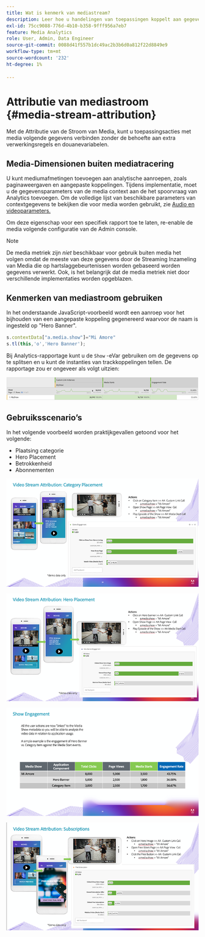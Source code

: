 ```yaml
---
title: Wat is kenmerk van mediastream?
description: Leer hoe u handelingen van toepassingen koppelt aan gegevens voor mediatracering zonder dat u extra verwerkingsregels en aangepaste variabelen nodig hebt.
exl-id: 75cc9088-776d-4b10-b358-9fff956a7eb7
feature: Media Analytics
role: User, Admin, Data Engineer
source-git-commit: 0088d41f557b1dc49ac2b3b6d0a812f22d8849e9
workflow-type: tm+mt
source-wordcount: '232'
ht-degree: 1%

---
```


# Attributie van mediastroom {#media-stream-attribution}

Met de Attributie van de Stroom van Media, kunt u toepassingsacties met media volgende gegevens verbinden zonder de behoefte aan extra verwerkingsregels en douanevariabelen.

## Media-Dimensionen buiten mediatracering

U kunt mediumafmetingen toevoegen aan analytische aanroepen, zoals paginaweergaven en aangepaste koppelingen. Tijdens implementatie, moet u de gegevensparameters van de media context aan de het spoorvraag van Analytics toevoegen. Om de volledige lijst van beschikbare parameters van contextgegevens te bekijken die voor media worden gebruikt, zie [ Audio en videoparameters.](/help/implementation/variables/audio-video-parameters.md)

Om deze eigenschap voor een specifiek rapport toe te laten, re-enable de media volgende configuratie van de Admin console.

>[!NOTE]
>
>De media metriek zijn _niet_ beschikbaar voor gebruik buiten media het volgen omdat de meeste van deze gegevens door de Streaming Inzameling van Media die op hartslaggebeurtenissen worden gebaseerd worden gegevens verwerkt. Ook, is het belangrijk dat de media metriek niet door verschillende implementaties worden opgeblazen.

## Kenmerken van mediastroom gebruiken

In het onderstaande JavaScript-voorbeeld wordt een aanroep voor het bijhouden van een aangepaste koppeling gegenereerd waarvoor de naam is ingesteld op &quot;Hero Banner&quot;.

```javascript
s.contextData["a.media.show"]="Mi Amore"
s.tl(this,'o','Hero Banner');
```

Bij Analytics-rapportage kunt u de `Show` -eVar gebruiken om de gegevens op te splitsen en u kunt de instanties van trackkoppelingen tellen. De rapportage zou er ongeveer als volgt uitzien:

![](/assets/myShow-rpt-1.png)

## Gebruiksscenario’s

In het volgende voorbeeld worden praktijkgevallen getoond voor het volgende:

* Plaatsing categorie
* Hero Placement
* Betrokkenheid
* Abonnementen

![](/assets/vid-stream-attr-category.png)

![](/assets/vid-stream-attr-hero.png)

![](/assets/show-engagement.png)

![](/assets/vid-stream-attr-subs.png)
